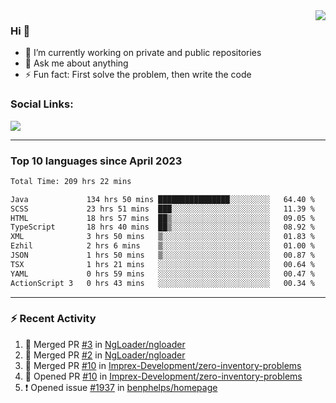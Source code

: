 <!--
<a href="https://wuffy.eu">
  <img align="right" src="https://github.com/ngloader/ngloader/blob/devcard/devcard.png" height="410" width="300" alt="NgLoader's Dev Card"/>
</a>
-->

<a href="https://wuffy.eu">
  <img align="right" src="https://github-readme-stats.vercel.app/api?username=ngloader&count_private=true&include_all_commits=true&show_icons=true&theme=dracula" />
</a>

### Hi 👋
- 🔭 I’m currently working on private and public repositories
- 💬 Ask me about anything
- ⚡ Fun fact: First solve the problem, then write the code

### Social Links:
<a href="https://discord.gg/jUtRU5Q">
  <img src="https://dcbadge.vercel.app/api/shield/128286216708685824?style=flat&theme=clean&compact=true" />
</a>

<!--
---

<div>
  <img src="https://github-readme-stats.vercel.app/api/wakatime?username=NgLoader&api_domain=wakapi.wuffy.dev&bg_color=282a36&title_color=ff6e96&icon_color=2F855A&text_color=ffffff&custom_title=Week%20Stats&layout=compact" />
</div>

---

<div>
  <img height="170" align="left" src="https://github-readme-stats.vercel.app/api?username=ngloader&count_private=true&include_all_commits=true&show_icons=true&theme=dracula" />
  <img src="https://github-readme-stats.vercel.app/api/top-langs/?username=ngloader&layout=compact&theme=dracula" />
</div>

---

<a href="https://github.com/ryo-ma/github-profile-trophy">
  <img width=800 src="https://github-profile-trophy.vercel.app/?username=ngloader&column=8&theme=dracula&no-frame=true"/>
</a>
-->

---

### Top 10 languages since April 2023

<!--START_SECTION:waka-->

```txt
Total Time: 209 hrs 22 mins

Java             134 hrs 50 mins ████████████████░░░░░░░░░   64.40 %
SCSS             23 hrs 51 mins  ███░░░░░░░░░░░░░░░░░░░░░░   11.39 %
HTML             18 hrs 57 mins  ██▒░░░░░░░░░░░░░░░░░░░░░░   09.05 %
TypeScript       18 hrs 40 mins  ██▒░░░░░░░░░░░░░░░░░░░░░░   08.92 %
XML              3 hrs 50 mins   ▒░░░░░░░░░░░░░░░░░░░░░░░░   01.83 %
Ezhil            2 hrs 6 mins    ▒░░░░░░░░░░░░░░░░░░░░░░░░   01.00 %
JSON             1 hrs 50 mins   ▒░░░░░░░░░░░░░░░░░░░░░░░░   00.87 %
TSX              1 hrs 21 mins   ░░░░░░░░░░░░░░░░░░░░░░░░░   00.64 %
YAML             0 hrs 59 mins   ░░░░░░░░░░░░░░░░░░░░░░░░░   00.47 %
ActionScript 3   0 hrs 43 mins   ░░░░░░░░░░░░░░░░░░░░░░░░░   00.34 %
```

<!--END_SECTION:waka-->

---

### :zap: Recent Activity
<!--START_SECTION:activity-->
1. 🎉 Merged PR [#3](https://github.com/NgLoader/ngloader/pull/3) in [NgLoader/ngloader](https://github.com/NgLoader/ngloader)
2. 🎉 Merged PR [#2](https://github.com/NgLoader/ngloader/pull/2) in [NgLoader/ngloader](https://github.com/NgLoader/ngloader)
3. 🎉 Merged PR [#10](https://github.com/Imprex-Development/zero-inventory-problems/pull/10) in [Imprex-Development/zero-inventory-problems](https://github.com/Imprex-Development/zero-inventory-problems)
4. 💪 Opened PR [#10](https://github.com/Imprex-Development/zero-inventory-problems/pull/10) in [Imprex-Development/zero-inventory-problems](https://github.com/Imprex-Development/zero-inventory-problems)
5. ❗ Opened issue [#1937](https://github.com/benphelps/homepage/issues/1937) in [benphelps/homepage](https://github.com/benphelps/homepage)
<!--END_SECTION:activity-->
